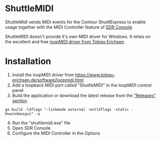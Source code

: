 # ShuttleMIDI
ShuttleMidi sends MIDI events for the Contour ShuttlExpress to enable usage together with the MIDI Controller feature of [SDR Console](https://www.sdr-radio.com/Console).

ShuttleMIDI doesn't provide it's own MIDI driver for Windows. It relies on the excellent and free [loopMIDI driver from Tobias Erichsen](https://www.tobias-erichsen.de/software/loopmidi.html).

# Installation
1. Install the loopMIDI driver from https://www.tobias-erichsen.de/software/loopmidi.html
2. Add a loopback MIDI port called "ShuttleMIDI" in the loopMIDI control panel
3. Build the application or download the latest release from the ["Releases" section](https://github.com/dg1psi/shuttlemidi/releases).
```
go build -ldflags "-linkmode external -extldflags -static -H=windowsgui" -a
```
4. Run the "shuttlemidi.exe" file
5. Open SDR Console
6. Configure the MIDI Controller in the Options